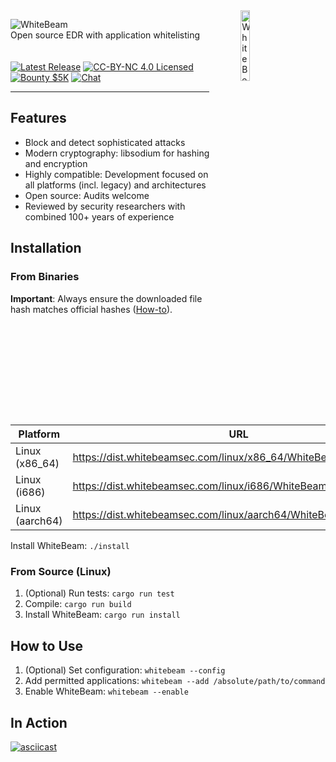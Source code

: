 <!---
WhiteBeam Client

Open source EDR with application whitelisting

Copyright 2020, WhiteBeam Security, Inc.
--->
<img src="https://raw.githubusercontent.com/gist/noproto/f858188c6201b9a7e4ac99157c2546ba/raw/f34a53aa2fc2ea6c3af8a26af43385719318640f/WhiteBeamShield.svg" alt="WhiteBeam Logo" align="right" width="17%" hspace="50"/>
<p align="left">
<img src="https://gist.githubusercontent.com/noproto/f858188c6201b9a7e4ac99157c2546ba/raw/37f3b631bbea096926d28cebdcee15654f6fe847/WhiteBeamTextOnly.svg" alt="WhiteBeam">
<br>
Open source EDR with application whitelisting
<br><br><br>
<a href="https://github.com/WhiteBeamSec/WhiteBeam/releases" title="Releases"><img src="https://img.shields.io/github/v/tag/WhiteBeamSec/WhiteBeam.svg?style=for-the-badge&label=release&color=blue" alt="Latest Release"></a>
<a href="https://github.com/WhiteBeamSec/WhiteBeam/blob/master/LICENSE.md" title="License"><img src="https://img.shields.io/badge/LICENSE-CC--BY--NC-blue?style=for-the-badge" alt="CC-BY-NC 4.0 Licensed"></a>
<a href="https://github.com/WhiteBeamSec/WhiteBeam/security/policy" title="Security"><img src="https://img.shields.io/badge/bounty-$5K-green?style=for-the-badge" alt="Bounty $5K"></a>
<a href="https://discord.gg/GYSVqYx" target="_blank" title="Chat"><img src="https://img.shields.io/discord/641744447289294859?style=for-the-badge" alt="Chat"></a>
</p>

---

## Features

* Block and detect sophisticated attacks
* Modern cryptography: libsodium for hashing and encryption
* Highly compatible: Development focused on all platforms (incl. legacy) and architectures
* Open source: Audits welcome
* Reviewed by security researchers with combined 100+ years of experience

## Installation

### From Binaries

**Important**: Always ensure the downloaded file hash matches official hashes ([How-to](https://github.com/WhiteBeamSec/WhiteBeam/wiki/Verifying-file-hashes)).

| Platform        | URL                                                                 | Hash(es) |
| --------------- | ------------------------------------------------------------------- | -------- |
| Linux (x86_64)  | https://dist.whitebeamsec.com/linux/x86_64/WhiteBeam_latest.tar.gz  | [SHA-256](https://dist.whitebeamsec.com/linux/x86_64/WhiteBeam_latest.SHA256)  |
| Linux (i686)    | https://dist.whitebeamsec.com/linux/i686/WhiteBeam_latest.tar.gz    | [SHA-256](https://dist.whitebeamsec.com/linux/i686/WhiteBeam_latest.SHA256)    |
| Linux (aarch64) | https://dist.whitebeamsec.com/linux/aarch64/WhiteBeam_latest.tar.gz | [SHA-256](https://dist.whitebeamsec.com/linux/aarch64/WhiteBeam_latest.SHA256) |

Install WhiteBeam: `./install`

### From Source (Linux)

1. (Optional) Run tests:
`cargo run test`
2. Compile:
`cargo run build`
3. Install WhiteBeam:
`cargo run install`

## How to Use

1. (Optional) Set configuration:
`whitebeam --config`
2. Add permitted applications:
`whitebeam --add /absolute/path/to/command`
3. Enable WhiteBeam:
`whitebeam --enable`

## In Action

[![asciicast](https://asciinema.org/a/296135.svg)](https://asciinema.org/a/296135)
